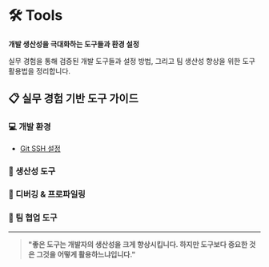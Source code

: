 # 🛠️ Tools

**개발 생산성을 극대화하는 도구들과 환경 설정**

실무 경험을 통해 검증된 개발 도구들과 설정 방법, 그리고 팀 생산성 향상을 위한 도구 활용법을 정리합니다.

## 📋 실무 경험 기반 도구 가이드

### 💻 개발 환경

- [Git SSH 설정](./git_ssh.md)

### 🚀 생산성 도구

### 🔧 디버깅 & 프로파일링

### 🎯 팀 협업 도구

---

> **"좋은 도구는 개발자의 생산성을 크게 향상시킵니다. 하지만 도구보다 중요한 것은 그것을 어떻게 활용하느냐입니다."**
